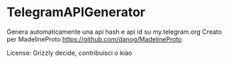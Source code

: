 # TelegramAPIGenerator
Genera automaticamente una api hash e api id su my.telegram.org
Creato per MadelineProto https://github.com/danog/MadelineProto


License:
Grizzly decide, contribuisci o kiao
